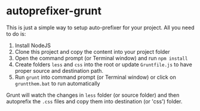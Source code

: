 # autoprefixer-grunt
This is just a simple way to setup auto-prefixer for your project. All you need to do is:

1. Install NodeJS
2. Clone this project and copy the content into your project folder
3. Open the command prompt (or Terminal window) and run `npm install`
4. Create folders `less` and `css` into the root or update `Gruntfile.js` to have proper source and destination path.
5. Run `grunt` into command prompt (or Terminal window) or click on `gruntthem.bat` to run automatically

Grunt will watch the changes in `less` folder (or source folder) and then autoprefix the `.css` files and copy them into destination (or 'css') folder.
